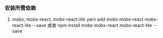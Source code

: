 
### 安装所需依赖

1. mobx, mobx-react, mobx-react-lite
yarn add mobx mobx-react mobx-react-lite --save 或者 npm install mobx mobx-react mobx-react-lite --save
